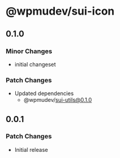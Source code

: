# @wpmudev/sui-icon

## 0.1.0

### Minor Changes

- initial changeset

### Patch Changes

- Updated dependencies
  - @wpmudev/sui-utils@0.1.0

## 0.0.1

### Patch Changes

- Initial release
